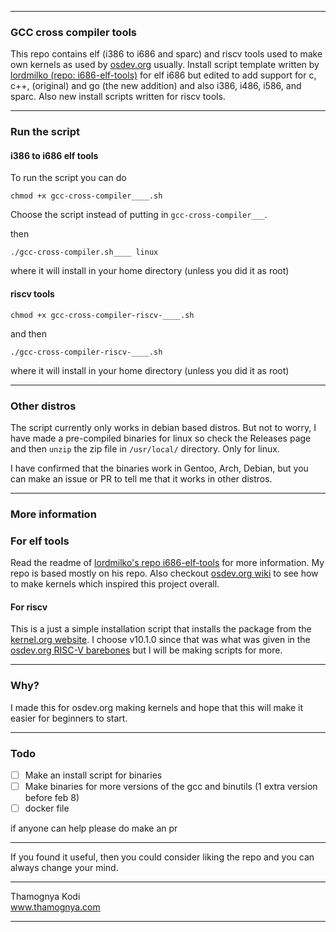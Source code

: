 <hr>

### GCC cross compiler tools

This repo contains elf (i386 to i686 and sparc) and riscv tools used to make own kernels as used by <a href="https://wiki.osdev.org/Main_Page">osdev.org</a> usually. Install script template written by <a href="https://github.com/lordmilko/i686-elf-tools">lordmilko (repo: i686-elf-tools)</a> for elf i686 but edited to add support for c, c++, (original) and go (the new addition) and also i386, i486, i586, and sparc. Also new install scripts written for riscv tools. 

<hr>

### Run the script

#### i386 to i686 elf tools

To run the script you can do

`chmod +x gcc-cross-compiler____.sh`

Choose the script instead of putting in `gcc-cross-compiler___`.

then

`./gcc-cross-compiler.sh____ linux`

where it will install in your home directory (unless you did it as root)


#### riscv tools

`chmod +x gcc-cross-compiler-riscv-____.sh`

and then 

`./gcc-cross-compiler-riscv-____.sh`

where it will install in your home directory (unless you did it as root)

<hr>

### Other distros

The script currently only works in debian based distros. But not to worry, I have made a pre-compiled binaries for linux so check the Releases page and then `unzip` the zip file in `/usr/local/` directory. Only for linux.

I have confirmed that the binaries work in Gentoo, Arch, Debian, but you can make an issue or PR to tell me that it works in other distros.

<hr>

### More information

### For elf tools

Read the readme of <a href="https://github.com/lordmilko/i686-elf-tools" target="_blank">lordmilko's repo i686-elf-tools</a> for more information. My repo is based mostly on his repo. Also checkout <a href="https://wiki.osdev.org/Main_Page" target="_blank">osdev.org wiki</a> to see how to make kernels which inspired this project overall.

#### For riscv

This is a just a simple installation script that installs the package from the <a href="https://mirrors.edge.kernel.org/pub/tools/crosstool/files/bin/x86_64/"> kernel.org website</a>. I choose v10.1.0 since that was what was given in the <a href="https://wiki.osdev.org/RISC-V_Bare_Bones">osdev.org RISC-V barebones</a> but I will be making scripts for more.

<hr>

### Why?

I made this for osdev.org making kernels and hope that this will make it easier for beginners to start.

<hr>

### Todo

- [ ] Make an install script for binaries
- [ ] Make binaries for more versions of the gcc and binutils (1 extra version before feb 8)
- [ ] docker file

if anyone can help please do make an pr

<hr>

If you found it useful, then you could consider liking the repo and you can always change your mind. 

<hr>

Thamognya Kodi <br>
<a href="https://www.thamognya.com" target="_blank">www.thamognya.com</a><br>

<hr>
